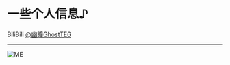 # 一些个人信息♪
BiliBili [@幽瞳GhostTE6](https://space.bilibili.com/294996792)
***
![ME](https://avatars.githubusercontent.com/u/63494215?v=4)
